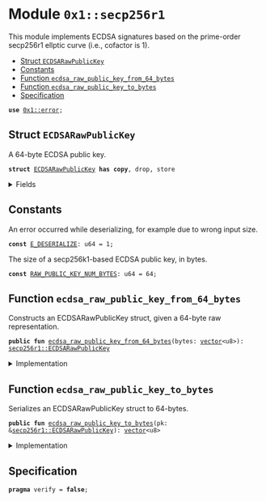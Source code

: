 
<a id="0x1_secp256r1"></a>

# Module `0x1::secp256r1`

This module implements ECDSA signatures based on the prime-order secp256r1 ellptic curve (i.e., cofactor is 1).


-  [Struct `ECDSARawPublicKey`](#0x1_secp256r1_ECDSARawPublicKey)
-  [Constants](#@Constants_0)
-  [Function `ecdsa_raw_public_key_from_64_bytes`](#0x1_secp256r1_ecdsa_raw_public_key_from_64_bytes)
-  [Function `ecdsa_raw_public_key_to_bytes`](#0x1_secp256r1_ecdsa_raw_public_key_to_bytes)
-  [Specification](#@Specification_1)


<pre><code><b>use</b> <a href="../../move-stdlib/doc/error.md#0x1_error">0x1::error</a>;
</code></pre>



<a id="0x1_secp256r1_ECDSARawPublicKey"></a>

## Struct `ECDSARawPublicKey`

A 64-byte ECDSA public key.


<pre><code><b>struct</b> <a href="secp256r1.md#0x1_secp256r1_ECDSARawPublicKey">ECDSARawPublicKey</a> <b>has</b> <b>copy</b>, drop, store
</code></pre>



<details>
<summary>Fields</summary>


<dl>
<dt>
<code>bytes: <a href="../../move-stdlib/doc/vector.md#0x1_vector">vector</a>&lt;u8&gt;</code>
</dt>
<dd>

</dd>
</dl>


</details>

<a id="@Constants_0"></a>

## Constants


<a id="0x1_secp256r1_E_DESERIALIZE"></a>

An error occurred while deserializing, for example due to wrong input size.


<pre><code><b>const</b> <a href="secp256r1.md#0x1_secp256r1_E_DESERIALIZE">E_DESERIALIZE</a>: u64 = 1;
</code></pre>



<a id="0x1_secp256r1_RAW_PUBLIC_KEY_NUM_BYTES"></a>

The size of a secp256k1-based ECDSA public key, in bytes.


<pre><code><b>const</b> <a href="secp256r1.md#0x1_secp256r1_RAW_PUBLIC_KEY_NUM_BYTES">RAW_PUBLIC_KEY_NUM_BYTES</a>: u64 = 64;
</code></pre>



<a id="0x1_secp256r1_ecdsa_raw_public_key_from_64_bytes"></a>

## Function `ecdsa_raw_public_key_from_64_bytes`

Constructs an ECDSARawPublicKey struct, given a 64-byte raw representation.


<pre><code><b>public</b> <b>fun</b> <a href="secp256r1.md#0x1_secp256r1_ecdsa_raw_public_key_from_64_bytes">ecdsa_raw_public_key_from_64_bytes</a>(bytes: <a href="../../move-stdlib/doc/vector.md#0x1_vector">vector</a>&lt;u8&gt;): <a href="secp256r1.md#0x1_secp256r1_ECDSARawPublicKey">secp256r1::ECDSARawPublicKey</a>
</code></pre>



<details>
<summary>Implementation</summary>


<pre><code><b>public</b> <b>fun</b> <a href="secp256r1.md#0x1_secp256r1_ecdsa_raw_public_key_from_64_bytes">ecdsa_raw_public_key_from_64_bytes</a>(bytes: <a href="../../move-stdlib/doc/vector.md#0x1_vector">vector</a>&lt;u8&gt;): <a href="secp256r1.md#0x1_secp256r1_ECDSARawPublicKey">ECDSARawPublicKey</a> {
    <b>assert</b>!(bytes.length() == <a href="secp256r1.md#0x1_secp256r1_RAW_PUBLIC_KEY_NUM_BYTES">RAW_PUBLIC_KEY_NUM_BYTES</a>, std::error::invalid_argument(<a href="secp256r1.md#0x1_secp256r1_E_DESERIALIZE">E_DESERIALIZE</a>));
    <a href="secp256r1.md#0x1_secp256r1_ECDSARawPublicKey">ECDSARawPublicKey</a> { bytes }
}
</code></pre>



</details>

<a id="0x1_secp256r1_ecdsa_raw_public_key_to_bytes"></a>

## Function `ecdsa_raw_public_key_to_bytes`

Serializes an ECDSARawPublicKey struct to 64-bytes.


<pre><code><b>public</b> <b>fun</b> <a href="secp256r1.md#0x1_secp256r1_ecdsa_raw_public_key_to_bytes">ecdsa_raw_public_key_to_bytes</a>(pk: &<a href="secp256r1.md#0x1_secp256r1_ECDSARawPublicKey">secp256r1::ECDSARawPublicKey</a>): <a href="../../move-stdlib/doc/vector.md#0x1_vector">vector</a>&lt;u8&gt;
</code></pre>



<details>
<summary>Implementation</summary>


<pre><code><b>public</b> <b>fun</b> <a href="secp256r1.md#0x1_secp256r1_ecdsa_raw_public_key_to_bytes">ecdsa_raw_public_key_to_bytes</a>(pk: &<a href="secp256r1.md#0x1_secp256r1_ECDSARawPublicKey">ECDSARawPublicKey</a>): <a href="../../move-stdlib/doc/vector.md#0x1_vector">vector</a>&lt;u8&gt; {
    pk.bytes
}
</code></pre>



</details>

<a id="@Specification_1"></a>

## Specification



<pre><code><b>pragma</b> verify = <b>false</b>;
</code></pre>


[move-book]: https://cedra.dev/move/book/SUMMARY
